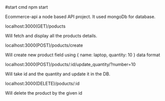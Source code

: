 #start cmd
npm start

Ecommerce-api a node based API project. It used mongoDb for database.

localhost:3000(GET)/poducts

Will fetch and display all the products details.

localhost:3000(POST)/poducts/create

Will create new product field using {
  name: laptop,
  quantity: 10
}
  data format


localhost:3000(POST)/poducts/:id/update_quantity/?number=10

Will take id and the quantity and update it in the DB.

localhost:3000(DELETE)/poducts/:id

Will delete the product by the given id


